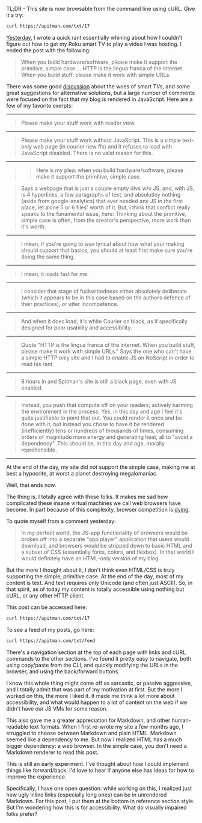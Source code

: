 TL;DR - This site is now browsable from the command line using cURL. Give it
a try:

```bash
curl https://apitman.com/txt/17
```

[Yesterday][0], I wrote a quick rant essentially whining about how I couldn't
figure out how to get my Roku smart TV to play a video I was hosting. I ended
the post with the following:

> When you build hardware/software, please make it support the primitive,
> simple case ... HTTP is the lingua franca of the internet. When you build
> stuff, please make it work with simple URLs. 

There was some good [discussion][1] about the woes of smart TVs, and some great
suggestions for alternative solutions, but a large number of comments were
focused on the fact that my blog is rendered in JavaScript. Here are a few of
my favorite exerpts:

---
> Please make your stuff work with reader view.
---

> Please make your stuff work without JavaScript. This is a simple text-only
> web page (in courier new ffs) and it refuses to load with JavaScript
> disabled. There is no valid reason for this. 
---

>> Here is my plea: when you build hardware/software, please make it support
>> the primitive, simple case.

> Says a webpage that is just a couple empty divs w/o JS, and, with JS, is 4
> hyperlinks, a few paragraphs of text, and absolutley nothing (aside from
> google-analytics) that ever needed any JS in the first place, let alone 5 or
> 6 files' worth of it. But, I think that conflict really speaks to the
> funamental issue, here: Thinking about the primitive, simple case is often,
> from the creator's perspective, more work than it's worth. 
---

> I mean, if you're going to wax lyrical about how what your making should
> support that basics, you should at least first make sure you're doing the
> same thing.
---

> I mean, it loads fast for me.
---

> I consider that stage of fuckwittedness either absolutely deliberate (which
> it appears to be in this case based on the authors defence of their
> practices), or utter incompetence.
---

> And when it does load, it's white Courier on black, as if specifically
> designed for poor usability and accessibility.
---

> Quote "HTTP is the lingua franca of the internet. When you build stuff,
> please make it work with simple URLs." Says the one who can't have a simple
> HTTP only site and I had to enable JS on NoScript in order to read his rant. 
---

> 8 hours in and Spitman's site is still a black page, even with JS enabled.
---

> Instead, you push that compute off on your readers; actively harming the
> environment in the process. Yes, in this day and age I feel it's quite
> justifiable to point that out. You could render it once and be done with it,
> but instead you chose to have it be rendered (inefficiently) tens or hundreds
> of thousands of times, consuming orders of magnitude more energy and
> generating heat, all to "avoid a dependency". This should be, in this day and
> age, morally reprehensible.
---

At the end of the day, my site did *not* support the simple case, making me at
best a hypocrite, at worst a planet destroying megalomaniac.

Well, that ends now.

The thing is, I totally agree with these folks. It makes me sad how complicated
these insane virtual machines we call web browsers have become.  In part
because of this complexity, browser competition is [dying][2].

To quote myself from a comment yesterday:

> In my perfect world, the JS-app functionality of browsers would be broken off
> into a separate "app player" application that users would download, and
> browsers would be stripped down to basic HTML and a subset of CSS
> (essentially fonts, colors, and flexbox). In that world I would definitely
> have an HTML-only version of my blog.

But the more I thought about it, I don't think even HTML/CSS is truly
supporting the simple, primitive case. At the end of the day, most of my
content is text. And text requires only Unicode (and often just ASCII). So, in
that spirit, as of today my content is totally accessible using nothing but
cURL, or any other HTTP client.

This post can be accessed here:

```bash
curl https://apitman.com/txt/17
```

To see a feed of my posts, go here:

```bash
curl https://apitman.com/txt/feed
```

There's a navigation section at the top of each page with links and cURL
commands to the other sections. I've found it pretty easy to navigate, both
using copy/paste from the CLI, and quickly modifying the URLs in the browser,
and using the back/forward buttons.

I know this whole thing might come off as sarcastic, or passive aggressive, and
I totally admit that was part of my motivation at first. But the more I worked
on this, the more I liked it. It made me think a lot more about accessibility,
and what would happen to a lot of content on the web if we didn't have our JS
VMs for some reason.

This also gave me a greater appreciation for Markdown, and other human-readable
text formats. When I first re-wrote my site a few months ago, I struggled to
choose between Markdown and plain HTML. Markdown seemed like a dependency to
me. But now I realized HTML has a much bigger dependency: a web browser. In the
simple case, you don't need a Markdown renderer to read this post.

This is still an early experiment. I've thought about how I could implement
things like forward/back. I'd love to hear if anyone else has ideas for how
to improve the experience.

Specifically, I have one open question: while working on this, I realized just
how ugly inline links (especially long ones) can be in unrendered Markdown. For
this post, I put them at the bottom in reference section style. But I'm
wondering how this is for accessibility. What do visually impaired folks
prefer?


[0]: https://apitman.com/16/#please-work-with-urls/

[1]: https://news.ycombinator.com/item?id=22038065 

[2]: https://www.theverge.com/2018/12/6/18128648/microsoft-edge-chrome-chromium-browser-changes
